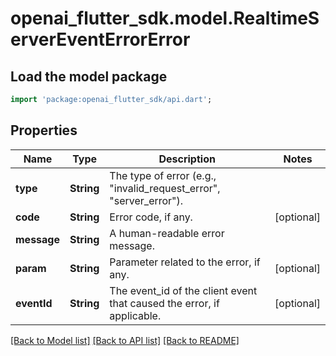 # openai_flutter_sdk.model.RealtimeServerEventErrorError

## Load the model package
```dart
import 'package:openai_flutter_sdk/api.dart';
```

## Properties
Name | Type | Description | Notes
------------ | ------------- | ------------- | -------------
**type** | **String** | The type of error (e.g., \"invalid_request_error\", \"server_error\").  | 
**code** | **String** | Error code, if any. | [optional] 
**message** | **String** | A human-readable error message. | 
**param** | **String** | Parameter related to the error, if any. | [optional] 
**eventId** | **String** | The event_id of the client event that caused the error, if applicable.  | [optional] 

[[Back to Model list]](../README.md#documentation-for-models) [[Back to API list]](../README.md#documentation-for-api-endpoints) [[Back to README]](../README.md)


